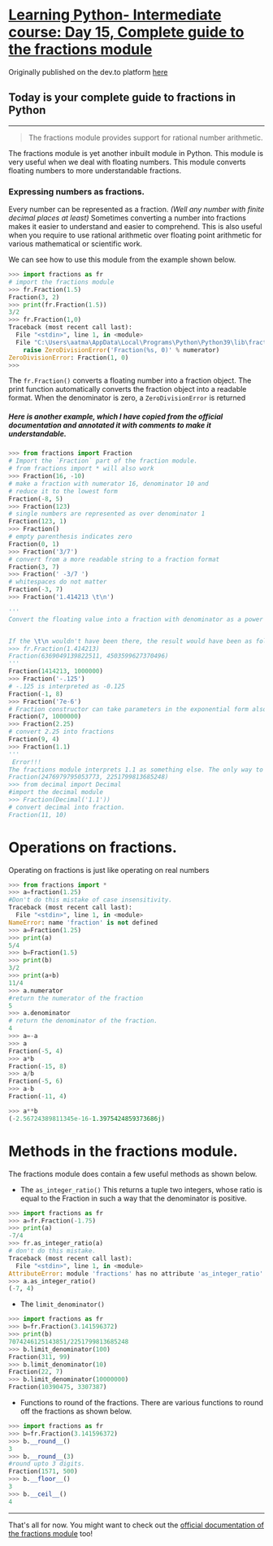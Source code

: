 # [Learning Python- Intermediate course: Day 15, Complete guide to the fractions module](https://dev.to/aatmaj/learning-python-intermediate-course-day-15-complete-guide-to-the-fractions-module-4ki8)

Originally published on the dev.to platform [here](https://dev.to/aatmaj/learning-python-intermediate-course-day-15-complete-guide-to-the-fractions-module-4ki8)

Today is your complete guide to fractions in Python
---
____
> The fractions module provides support for rational number arithmetic.

The fractions module is yet another inbuilt module in Python. This module is very useful when we deal with floating numbers. This module converts floating numbers to more understandable fractions.
### Expressing numbers as fractions.
Every number can be represented as a fraction. *(Well any number with finite decimal places at least)* Sometimes converting a number into fractions makes it easier to understand and easier to comprehend. This is also useful when you require to use rational arithmetic over floating point arithmetic for various mathematical or scientific work.

We can see how to use this module from the example shown below.
```python
>>> import fractions as fr
# import the fractions module
>>> fr.Fraction(1.5)
Fraction(3, 2)
>>> print(fr.Fraction(1.5))
3/2
>>> fr.Fraction(1,0)
Traceback (most recent call last):
  File "<stdin>", line 1, in <module>
  File "C:\Users\aatma\AppData\Local\Programs\Python\Python39\lib\fractions.py", line 156, in __new__
    raise ZeroDivisionError('Fraction(%s, 0)' % numerator)
ZeroDivisionError: Fraction(1, 0)
>>>
```
The `fr.Fraction()` converts a floating number into a fraction object. The print function automatically converts the fraction object into a readable format.
When the denominator is zero, a `ZeroDivisionError` is returned

##### Here is another example, which I have *copied* from the official documentation and *annotated it with comments* to make it understandable.
```python
>>> from fractions import Fraction
# Import the `Fraction` part of the fraction module.
# from fractions import * will also work
>>> Fraction(16, -10)
# make a fraction with numerator 16, denominator 10 and 
# reduce it to the lowest form
Fraction(-8, 5)
>>> Fraction(123)
# single numbers are represented as over denominator 1
Fraction(123, 1)
>>> Fraction()
# empty parenthesis indicates zero
Fraction(0, 1)
>>> Fraction('3/7')
# convert from a more readable string to a fraction format
Fraction(3, 7)
>>> Fraction(' -3/7 ')
# whitespaces do not matter
Fraction(-3, 7)
>>> Fraction('1.414213 \t\n')

'''
Convert the floating value into a fraction with denominator as a power of 10


If the \t\n wouldn't have been there, the result would have been as follows
>>> fr.Fraction(1.414213)
Fraction(6369049139822511, 4503599627370496)
'''
Fraction(1414213, 1000000)
>>> Fraction('-.125')
# -.125 is interpreted as -0.125
Fraction(-1, 8)
>>> Fraction('7e-6')
# Fraction constructor can take parameters in the exponential form also
Fraction(7, 1000000)
>>> Fraction(2.25)
# convert 2.25 into fractions
Fraction(9, 4)
>>> Fraction(1.1)
'''
 Error!!!
The fractions module interprets 1.1 as something else. The only way to get around this is to use the decimal module
Fraction(2476979795053773, 2251799813685248)
>>> from decimal import Decimal
#import the decimal module
>>> Fraction(Decimal('1.1'))
# convert decimal into fraction.
Fraction(11, 10)
```

# Operations on fractions.
Operating on fractions is just like operating on real numbers
```python
>>> from fractions import *
>>> a=fraction(1.25)
#Don't do this mistake of case insensitivity.
Traceback (most recent call last):
  File "<stdin>", line 1, in <module>
NameError: name 'fraction' is not defined
>>> a=Fraction(1.25)
>>> print(a)
5/4
>>> b=Fraction(1.5)
>>> print(b)
3/2
>>> print(a+b)
11/4
>>> a.numerator
#return the numerator of the fraction
5
>>> a.denominator
# return the denominator of the fraction.
4
>>> a=-a
>>> a
Fraction(-5, 4)
>>> a*b
Fraction(-15, 8)
>>> a/b
Fraction(-5, 6)
>>> a-b
Fraction(-11, 4)

>>> a**b
(-2.56724389811345e-16-1.3975424859373686j)
```
# Methods in the fractions module.
The fractions module does contain a few useful methods as shown below.
- The `as_integer_ratio()` This returns a tuple two integers, whose ratio is equal to the Fraction in such a way that the denominator is positive.
```python
>>> import fractions as fr
>>> a=fr.Fraction(-1.75)
>>> print(a)
-7/4
>>> fr.as_integer_ratio(a)
# don't do this mistake.
Traceback (most recent call last):
  File "<stdin>", line 1, in <module>
AttributeError: module 'fractions' has no attribute 'as_integer_ratio'
>>> a.as_integer_ratio()
(-7, 4)
```
- The `limit_denominator()`
```python
>>> import fractions as fr
>>> b=fr.Fraction(3.141596372)
>>> print(b)
7074246125143851/2251799813685248
>>> b.limit_denominator(100)
Fraction(311, 99)
>>> b.limit_denominator(10)
Fraction(22, 7)
>>> b.limit_denominator(10000000)
Fraction(10390475, 3307387)
```
- Functions to round of the fractions. There are various functions to round off the fractions as shown below.
```python
>>> import fractions as fr
>>> b=fr.Fraction(3.141596372)
>>> b.__round__()
3
>>> b.__round__(3)
#round upto 3 digits.
Fraction(1571, 500)
>>> b.__floor__()
3
>>> b.__ceil__()
4
```

___
That's all for now. You might want to check out the [official documentation of the fractions module](https://docs.python.org/3/library/fractions.html) too!
